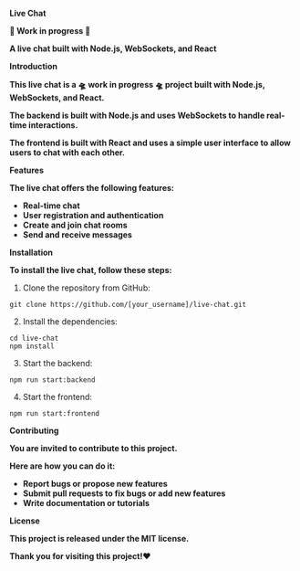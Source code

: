**Live Chat**

**🚧 Work in progress 🚧**

**A live chat built with Node.js, WebSockets, and React**

**Introduction**

**This live chat is a 🛸 work in progress 🛸 project built with Node.js, WebSockets, and React.**

**The backend is built with Node.js and uses WebSockets to handle real-time interactions.**

**The frontend is built with React and uses a simple user interface to allow users to chat with each other.**

**Features**

**The live chat offers the following features:**

* **Real-time chat**
* **User registration and authentication**
* **Create and join chat rooms**
* **Send and receive messages**

**Installation**

**To install the live chat, follow these steps:**

1. Clone the repository from GitHub:

```
git clone https://github.com/[your_username]/live-chat.git
```

2. Install the dependencies:

```
cd live-chat
npm install
```

3. Start the backend:

```
npm run start:backend
```

4. Start the frontend:

```
npm run start:frontend
```

**Contributing**

**You are invited to contribute to this project.**

**Here are how you can do it:**

* **Report bugs or propose new features**
* **Submit pull requests to fix bugs or add new features**
* **Write documentation or tutorials**

**License**

**This project is released under the MIT license.**

**Thank you for visiting this project!❤️**
